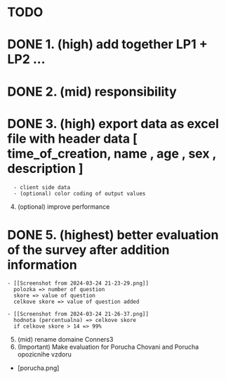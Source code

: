 # TODO

# DONE 1. (high) add together LP1 + LP2 ...
# DONE 2. (mid) responsibility
# DONE  3. (high) export data as excel file with header data [ time_of_creation, name , age , sex , description ]
      - client side data
      - (optional) color coding of output values
4. (optional) improve performance
# DONE 5. (highest) better evaluation of the survey after addition information

    - [[Screenshot from 2024-03-24 21-23-29.png]]
      polozka => number of question
      skore => value of question
      celkove skore => value of question added

    - [[Screenshot from 2024-03-24 21-26-37.png]]
      hodnota (percentualna) => celkove skore
      if celkove skore > 14 => 99%

5. (mid) rename domaine Conners3
6. (Important) Make evaluation for Porucha Chovani and Porucha opozicnihe vzdoru
  - [porucha.png]